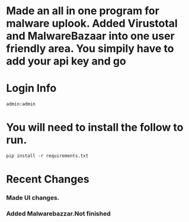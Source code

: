 # Made an all in one program for malware uplook. Added Virustotal and MalwareBazaar into one user friendly area. You simpily have to add your api key and go


# Login Info
    admin:admin

# You will need to install the follow to run.

    pip install -r requirements.txt


# Recent Changes
### **Made UI changes.**
### **Added Malwarebazzar.Not finished**
